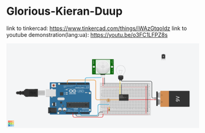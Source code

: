 # Glorious-Kieran-Duup

link to tinkercad: https://www.tinkercad.com/things/iWAzGtqoIdz
link to youtube demonstration(lang:ua): https://youtu.be/o3FC1LFPZ8s

![board image](Glorious%20Kieran-Duup.png)
